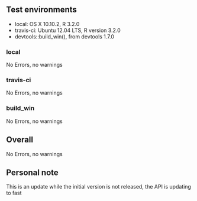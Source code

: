 ## Test environments
* local: OS X 10.10.2, R 3.2.0
* travis-ci: Ubuntu 12.04 LTS, R version 3.2.0
* devtools::build_win(), from devtools 1.7.0


### local
No Errors, no warnings

### travis-ci
No Errors, no warnings

### build_win
No Errors, no warnings

## Overall
No Errors, no warnings

## Personal note
This is an update while the initial version is not released, the API is
updating to fast
